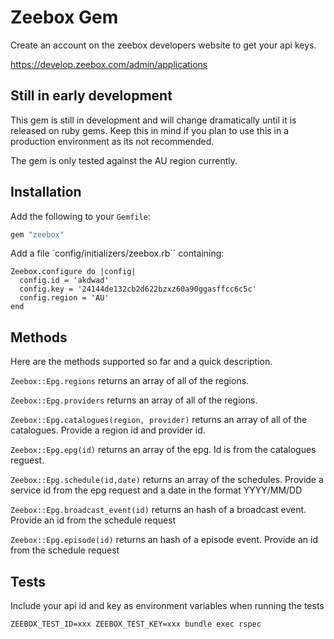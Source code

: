 # Zeebox Gem

Create an account on the zeebox developers website to get your api keys.

https://develop.zeebox.com/admin/applications

## Still in early development

This gem is still in development and will change dramatically until it is released on ruby gems. Keep this in mind if you plan to use this in a production environment as its not recommended.

The gem is only tested against the AU region currently.

## Installation

Add the following to your `Gemfile`:

```ruby
gem "zeebox"
```

Add a file `config/initializers/zeebox.rb`` containing:

```
Zeebox.configure do |config|
  config.id = 'akdwad'
  config.key = '24144de132cb2d622bzxz60a90ggasffcc6c5c'
  config.region = 'AU'
end
```

## Methods

Here are the methods supported so far and a quick description.

``Zeebox::Epg.regions`` returns an array of all of the regions.

``Zeebox::Epg.providers`` returns an array of all of the regions.

``Zeebox::Epg.catalogues(region, provider)`` returns an array of all of the catalogues. Provide a region id and provider id.

``Zeebox::Epg.epg(id)`` returns an array of the epg. Id is from the catalogues reguest.

``Zeebox::Epg.schedule(id,date)`` returns an array of the schedules. Provide a service id from the epg request and a date in the format YYYY/MM/DD

``Zeebox::Epg.broadcast_event(id)`` returns an hash of a broadcast event. Provide an id from the schedule request

``Zeebox::Epg.episode(id)`` returns an hash of a episode event. Provide an id from the schedule request

## Tests

Include your api id and key as environment variables when running the tests

``ZEEBOX_TEST_ID=xxx ZEEBOX_TEST_KEY=xxx bundle exec rspec``
